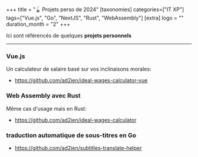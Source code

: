 +++
title = "🪀 Projets perso de 2024"
[taxonomies]
categories=["IT XP"]
tags=["Vue.js", "Go", "NextJS", "Rust", "WebAssembly"]
[extra]
logo = ""
duration_month = "2"
+++

Ici sont référencés de quelques __projets personnels__

<!-- more -->

---

### Vue.js

Un calculateur de salaire basé sur vos inclinaisons morales:

- <https://github.com/ad2ien/ideal-wages-calculator-vue>

### Web Assembly avec Rust

Même cas d'usage mais en Rust:

- <https://github.com/ad2ien/ideal-wages-calculator>

### traduction automatique de sous-titres en Go

- <https://github.com/ad2ien/subtitles-translate-helper>
